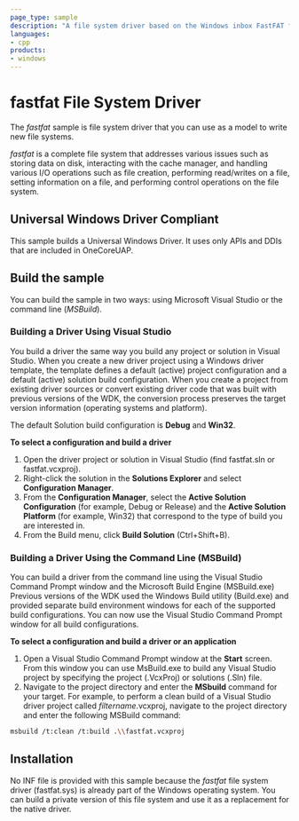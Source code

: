 ```yaml
---
page_type: sample
description: "A file system driver based on the Windows inbox FastFAT file system used as a model for new file systems."
languages:
- cpp
products:
- windows
---
```


<!---
    name: fastfat File System Driver
    platform: WDM
    language: cpp
    category: FileSystem
    description: A file system driver based on the Windows inbox FastFAT file system used as a model for new file systems.
    samplefwlink: http://go.microsoft.com/fwlink/p/?LinkId=620305
--->

# fastfat File System Driver

The *fastfat* sample is file system driver that you can use as a model to write new file systems.

*fastfat* is a complete file system that addresses various issues such as storing data on disk, interacting with the cache manager, and handling various I/O operations such as file creation, performing read/writes on a file, setting information on a file, and performing control operations on the file system.

## Universal Windows Driver Compliant

This sample builds a Universal Windows Driver. It uses only APIs and DDIs that are included in OneCoreUAP.

Build the sample
----------------

You can build the sample in two ways: using Microsoft Visual Studio or the command line (*MSBuild*).

### Building a Driver Using Visual Studio

You build a driver the same way you build any project or solution in Visual Studio. When you create a new driver project using a Windows driver template, the template defines a default (active) project configuration and a default (active) solution build configuration. When you create a project from existing driver sources or convert existing driver code that was built with previous versions of the WDK, the conversion process preserves the target version information (operating systems and platform).

The default Solution build configuration is **Debug** and **Win32**.

**To select a configuration and build a driver**

1.  Open the driver project or solution in Visual Studio (find fastfat.sln or fastfat.vcxproj).
2.  Right-click the solution in the **Solutions Explorer** and select **Configuration Manager**.
3.  From the **Configuration Manager**, select the **Active Solution Configuration** (for example, Debug or Release) and the **Active Solution Platform** (for example, Win32) that correspond to the type of build you are interested in.
4.  From the Build menu, click **Build Solution** (Ctrl+Shift+B).

### Building a Driver Using the Command Line (MSBuild)

You can build a driver from the command line using the Visual Studio Command Prompt window and the Microsoft Build Engine (MSBuild.exe) Previous versions of the WDK used the Windows Build utility (Build.exe) and provided separate build environment windows for each of the supported build configurations. You can now use the Visual Studio Command Prompt window for all build configurations.

**To select a configuration and build a driver or an application**

1.  Open a Visual Studio Command Prompt window at the **Start** screen. From this window you can use MsBuild.exe to build any Visual Studio project by specifying the project (.VcxProj) or solutions (.Sln) file.
2.  Navigate to the project directory and enter the **MSbuild** command for your target. For example, to perform a clean build of a Visual Studio driver project called *filtername*.vcxproj, navigate to the project directory and enter the following MSBuild command: 

```bash
msbuild /t:clean /t:build .\\fastfat.vcxproj
```

Installation
------------

No INF file is provided with this sample because the *fastfat* file system driver (fastfat.sys) is already part of the Windows operating system. You can build a private version of this file system and use it as a replacement for the native driver.
